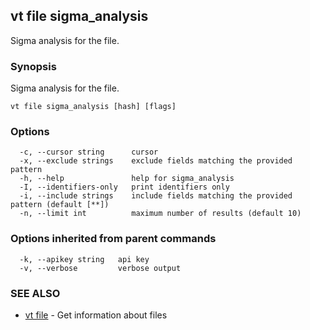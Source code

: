 ## vt file sigma_analysis

Sigma analysis for the file.

### Synopsis

Sigma analysis for the file.

```
vt file sigma_analysis [hash] [flags]
```

### Options

```
  -c, --cursor string      cursor
  -x, --exclude strings    exclude fields matching the provided pattern
  -h, --help               help for sigma_analysis
  -I, --identifiers-only   print identifiers only
  -i, --include strings    include fields matching the provided pattern (default [**])
  -n, --limit int          maximum number of results (default 10)
```

### Options inherited from parent commands

```
  -k, --apikey string   api key
  -v, --verbose         verbose output
```

### SEE ALSO

* [vt file](vt_file.md)	 - Get information about files

